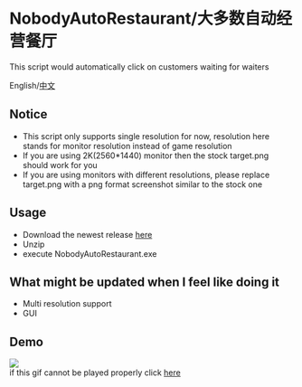 # NobodyAutoRestaurant/大多数自动经营餐厅
This script would automatically click on customers waiting for waiters

English/[中文](https://github.com/idkwhodatis/NobodyAutoRestaurant/blob/main/README_zh_CN.md)

## Notice
- This script only supports single resolution for now, resolution here stands for monitor resolution instead of game resolution
- If you are using 2K(2560*1440) monitor then the stock target.png should work for you
- If you are using monitors with different resolutions, please replace target.png with a png format screenshot similar to the stock one

## Usage
- Download the newest release [here](https://github.com/idkwhodatis/NobodyAutoRestaurant/releases)
- Unzip
- execute NobodyAutoRestaurant.exe

## What might be updated when I feel like doing it
- Multi resolution support
- GUI

## Demo
![](https://i.ibb.co/1LMNYzs/We-Chat-20221205093007-Adobe-Express.gif)  
if this gif cannot be played properly click [here](https://i.ibb.co/1LMNYzs/We-Chat-20221205093007-Adobe-Express.gif)
